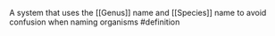 A system that uses the [[Genus]] name and [[Species]] name to avoid confusion when naming organisms
#definition